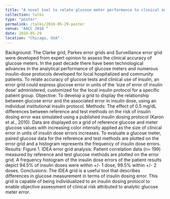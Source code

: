 ```yaml
---
title: "A novel tool to relate glucose meter performance to clinical outcome: The Insulin Dose Error Assessment (IDEA) grid"
collection: talks
type: "poster"
permalink: /talks/2018-05-29-poster
venue: "AACC 2018 "
date: 2018-05-29
location: "Chicago, USA"
---
```


Background: The Clarke grid, Parkes error grids and Surveillance error grid were
developed from expert opinion to assess the clinical accuracy of glucose meters. In the
past decade there have been technological advances in the analytical performance of
glucose meters and numerous insulin-dose protocols developed for local hospitalized
and community patients. To relate accuracy of glucose tests and clinical use of insulin,
an error grid could express glucose error in units of the ‘size of error of insulin dose’
administered, customized for the local insulin protocol for a specific patient group.
Objective: To develop a grid to display the relationship between glucose error and
the associated error in insulin dose, using an individual institutional insulin protocol.
Methods: The effect of 0.5 mg/dL differences between reference and test methods on the risk of insulin dosing error was simulated using a published insulin dosing protocol (Karon et al., 2010). Data are displayed on a grid of reference
glucose and meter glucose values with increasing color intensity applied as the
size of clinical error in units of insulin dose errors increases. To evaluate a glucose meter, paired glucose data for the reference and test methods are plotted
on the error grid and a histogram represents the frequency of insulin dose errors.
Results:
Figure 1. IDEA error grid analysis: Patient correlation data (n= 199) measured by reference and test glucose methods are plotted on the error grid.
A frequency histogram of the insulin dose errors of the patient results depict 94.5% of insulin doses were within +/- 1 dose, 99.5% within +/- 2 doses.
Conclusions: The IDEA grid is a useful tool that describes differences in glucose
measurement in terms of insulin dosing error. This grid is capable of being individualized to an insulin dosing protocol to enable objective assessment of clinical risk
attributed to analytic glucose meter error.